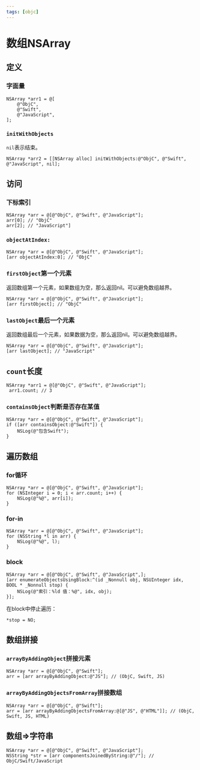 ```yaml
---
tags: [objc]
---
```


# 数组NSArray

## 定义

### 字面量

```objc
NSArray *arr1 = @[
	@"ObjC",
	@"Swift",
	@"JavaScript",
];
```

### `initWithObjects`

`nil`表示结束。

```objc
NSArray *arr2 = [[NSArray alloc] initWithObjects:@"ObjC", @"Swift", @"JavaScript", nil];
```

## 访问

### 下标索引

```objc
NSArray *arr = @[@"ObjC", @"Swift", @"JavaScript"];
arr[0]; // "ObjC"
arr[2]; // "JavaScript"]
```

### `objectAtIndex:`

```objc
NSArray *arr = @[@"ObjC", @"Swift", @"JavaScript"];
[arr objectAtIndex:0]; // "ObjC"
```

### `firstObject`第一个元素

返回数组第一个元素，如果数组为空，那么返回nil。可以避免数组越界。

```objc
NSArray *arr = @[@"ObjC", @"Swift", @"JavaScript"];
[arr firstObject]; // "ObjC"
```

### `lastObject`最后一个元素

返回数组最后一个元素，如果数据为空，那么返回nil。可以避免数组越界。

```objc
NSArray *arr = @[@"ObjC", @"Swift", @"JavaScript"];
[arr lastObject]; // "JavaScript"
```

## `count`长度

```objc
NSArray *arr1 = @[@"ObjC", @"Swift", @"JavaScript"];
 arr1.count; // 3
```

### `containsObject`判断是否存在某值

```object
NSArray *arr = @[@"ObjC", @"Swift", @"JavaScript"];
if ([arr containsObject:@"Swift"]) {
	NSLog(@"包含Swift");
}
```

## 遍历数组

### for循环

```objc
NSArray *arr = @[@"ObjC", @"Swift", @"JavaScript"];
for (NSInteger i = 0; i < arr.count; i++) {
	NSLog(@"%@", arr[i]);
}
```

### for-in

```objc
NSArray *arr = @[@"ObjC", @"Swift", @"JavaScript"];
for (NSString *l in arr) {
	NSLog(@"%@", l);
}
```

### block

```objc
NSArray *arr = @[@"ObjC", @"Swift", @"JavaScript",];
[arr enumerateObjectsUsingBlock:^(id _Nonnull obj, NSUInteger idx, BOOL * _Nonnull stop) {
	NSLog(@"索引：%ld 值：%@", idx, obj);
}];
```

在block中停止遍历：

```objc
*stop = NO;
```

## 数组拼接

### `arrayByAddingObject`拼接元素

```objc
NSArray *arr = @[@"ObjC", @"Swift"];
arr = [arr arrayByAddingObject:@"JS"]; // (ObjC, Swift, JS)
```

### `arrayByAddingObjectsFromArray`拼接数组

```objc
NSArray *arr = @[@"ObjC", @"Swift"];
arr = [arr arrayByAddingObjectsFromArray:@[@"JS", @"HTML"]]; // (ObjC, Swift, JS, HTML)
```

## 数组=>字符串

```objc
NSArray *arr = @[@"ObjC", @"Swift", @"JavaScript"];
NSString *str = [arr componentsJoinedByString:@"/"]; // ObjC/Swift/JavaScript
```
